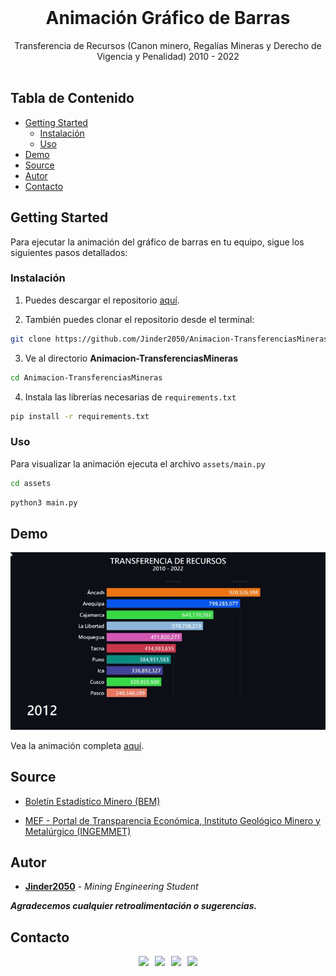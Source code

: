 <br/>
<p align="center">
  <h1 align="center">Animación Gráfico de Barras</h1>

  <p align="center">
    Transferencia de Recursos (Canon minero, Regalías Mineras y Derecho de Vigencia y Penalidad) 2010 - 2022
    <br/>
    <br/>
  </p>
</p>



## Tabla de Contenido

* [Getting Started](#getting-started)
  * [Instalación](#instalación)
  * [Uso](#uso)
* [Demo](#demo)
* [Source](#source)
* [Autor](#autor)
* [Contacto](#contacto)

## Getting Started
Para ejecutar la animación del gráfico de barras en tu equipo, sigue los siguientes pasos detallados:


### Instalación

1. Puedes descargar el repositorio [aquí](https://github.com/Jinder2050/Animacion-TransferenciasMineras/archive/refs/heads/main.zip).

2. También puedes clonar el repositorio desde el terminal:

```sh
git clone https://github.com/Jinder2050/Animacion-TransferenciasMineras.git
```

3. Ve al directorio **Animacion-TransferenciasMineras**
```sh
cd Animacion-TransferenciasMineras
```

4. Instala las librerías necesarias de `requirements.txt`

```sh
pip install -r requirements.txt
```

### Uso

Para visualizar la animación ejecuta el archivo `assets/main.py`
```sh
cd assets
```
```sh
python3 main.py
```

## Demo
![animation](demo/demo1.gif)

Vea la animación completa [aquí](https://www.linkedin.com/posts/yiender-condori-galdos-6a536020b_python-datavisualization-mineraeda-activity-7035119242647588864-uPIP?utm_source=share&utm_medium=member_desktop).

## Source
* [Boletín Estadístico Minero (BEM)](https://www.gob.pe/minem)

* [MEF - Portal de Transparencia Económica, Instituto Geológico Minero y Metalúrgico (INGEMMET)](https://www.mef.gob.pe/es/?option=com_content&language=es-ES&Itemid=100143&lang=es-ES&view=category&id=661)

## 
## Autor

* **[Jinder2050](https://github.com/Jinder2050)** - *Mining Engineering Student* 

***Agradecemos cualquier retroalimentación o sugerencias.***

## Contacto
<div class="estilo" align="center" style="display:block;">
        <a href="https://github.com/Jinder2050" target="_blank" style="padding: 0.2rem;"><img src="https://img.shields.io/badge/GitHub-%2312100E.svg?&style=for-the-badge&logo=Github&logoColor=white"/></a>
        <a href="https://www.facebook.com/JiNnDeRC" target="_blank" style="padding: 0.2rem;"><img src="https://img.shields.io/badge/facebook-%233B5998.svg?&style=for-the-badge&logo=facebook&logoColor=white"/></a>
        <a href="https://www.instagram.com/jinnder07/" target="_blank" style="padding: 0.2rem;"><img src="https://img.shields.io/badge/instagram-%23dc2743.svg?&style=for-the-badge&logo=instagram&logoColor=white"/></a>
        <a href="https://www.linkedin.com/in/yiender-condori-galdos-6a536020b/" target="_blank" style="padding: 0.2rem;"><img src="https://img.shields.io/badge/linkedin-%230077B5.svg?&style=for-the-badge&logo=linkedin&logoColor=white"/></a>
</div>
<br>

